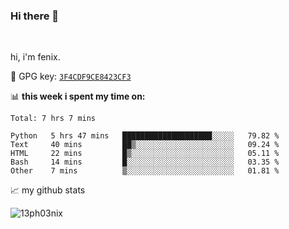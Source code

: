 ### Hi there 👋

<br />

hi, i'm fenix.

:key: GPG key: [`3F4CDF9CE8423CF3`](https://github.com/13ph03nix.gpg)


📊 **this week i spent my time on:**
<!--START_SECTION:waka-->
```text
Total: 7 hrs 7 mins

Python   5 hrs 47 mins   ████████████████████░░░░░   79.82 % 
Text     40 mins         ██▒░░░░░░░░░░░░░░░░░░░░░░   09.24 % 
HTML     22 mins         █▒░░░░░░░░░░░░░░░░░░░░░░░   05.11 % 
Bash     14 mins         █░░░░░░░░░░░░░░░░░░░░░░░░   03.35 % 
Other    7 mins          ▒░░░░░░░░░░░░░░░░░░░░░░░░   01.81 % 
```
<!--END_SECTION:waka-->


📈 my github stats

<a>
<img align="center" src="https://github-readme-stats.vercel.app/api?username=13ph03nix&show_icons=true&hide=stars&theme=blueberry" alt="13ph03nix" />
</a>

